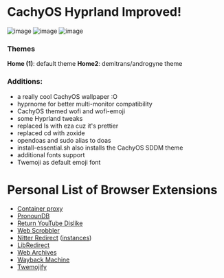 # CachyOS Hyprland Improved!
![image](https://github.com/Fhraze/dotfiles-cachyos/assets/76172824/3e8a4838-7f27-46a7-9f19-cbc7df6e6a87)
![image](https://github.com/Fhraze/dotfiles-cachyos/assets/76172824/ed4e4f80-fa30-4bab-a8e8-285e08cef272)
![image](https://github.com/Fhraze/dotfiles-cachyos/assets/76172824/f6ac49bb-c01c-45ee-8f31-259c3a9c27cd)

### Themes
**Home (1)**: default theme
**Home2**: demitrans/androgyne theme

### Additions:
- a really cool CachyOS wallpaper :O
- hyprnome for better multi-monitor compatibility
- CachyOS themed wofi and wofi-emoji
- some Hyprland tweaks
- replaced ls with eza cuz it's prettier
- replaced cd with zoxide
- opendoas and sudo alias to doas
- install-essential.sh also installs the CachyOS SDDM theme
- additional fonts support
- Twemoji as default emoji font

# Personal List of Browser Extensions
- [Container proxy](https://addons.mozilla.org/en-US/firefox/addon/container-proxy/?utm_source=addons.mozilla.org&utm_medium=referral&utm_content=search)
- [PronounDB](https://addons.mozilla.org/en-US/firefox/addon/pronoundb/)
- [Return YouTube Dislike](https://addons.mozilla.org/en-US/firefox/addon/return-youtube-dislikes/)
- [Web Scrobbler](https://addons.mozilla.org/en-US/firefox/addon/web-scrobbler/)
- [Nitter Redirect](https://addons.mozilla.org/en-US/firefox/addon/nitter-redirect/) ([instances](https://status.d420.de/))
- [LibRedirect](https://addons.mozilla.org/en-US/firefox/addon/libredirect/)
- [Web Archives](https://addons.mozilla.org/en-US/firefox/addon/view-page-archive/)
- [Wayback Machine](https://addons.mozilla.org/en-US/firefox/addon/wayback-machine_new/)
- [Twemojify](https://addons.mozilla.org/en-US/firefox/addon/twemojify/?utm_source=addons.mozilla.org&utm_medium=referral&utm_content=search)
